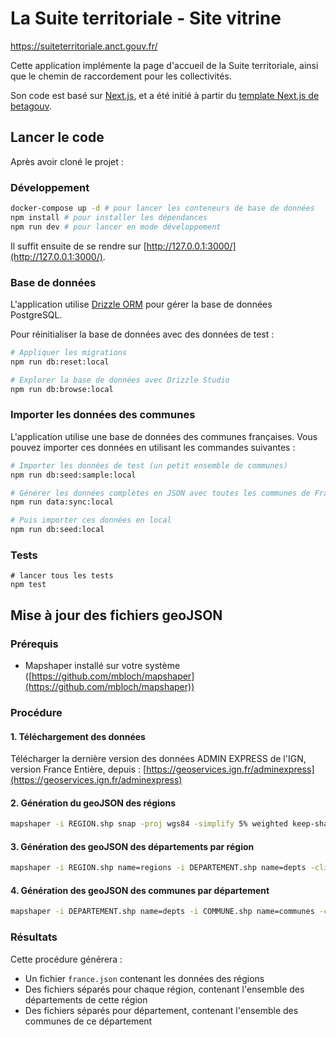 # La Suite territoriale - Site vitrine

https://suiteterritoriale.anct.gouv.fr/

Cette application implémente la page d'accueil de la Suite territoriale, ainsi que le chemin de raccordement pour les collectivités.

Son code est basé sur [Next.js](https://nextjs.org/), et a été initié à partir du [template Next.js de betagouv](https://github.com/betagouv/template-nextjs).

## Lancer le code

Après avoir cloné le projet :

### Développement

```bash
docker-compose up -d # pour lancer les conteneurs de base de données
npm install # pour installer les dépendances
npm run dev # pour lancer en mode développement
```

Il suffit ensuite de se rendre sur [http://127.0.0.1:3000/](http://127.0.0.1:3000/).

### Base de données

L'application utilise [Drizzle ORM](https://orm.drizzle.team/) pour gérer la base de données PostgreSQL.

Pour réinitialiser la base de données avec des données de test :

```bash
# Appliquer les migrations
npm run db:reset:local

# Explorer la base de données avec Drizzle Studio
npm run db:browse:local
```

### Importer les données des communes

L'application utilise une base de données des communes françaises. Vous pouvez importer ces données en utilisant les commandes suivantes :

```bash
# Importer les données de test (un petit ensemble de communes)
npm run db:seed:sample:local

# Générer les données complètes en JSON avec toutes les communes de France (nécessite une clé Grist)
npm run data:sync:local

# Puis importer ces données en local
npm run db:seed:local
```

### Tests

```
# lancer tous les tests
npm test
```

## Mise à jour des fichiers geoJSON

### Prérequis

- Mapshaper installé sur votre système ([https://github.com/mbloch/mapshaper](https://github.com/mbloch/mapshaper))

### Procédure

#### 1. Téléchargement des données

Télécharger la dernière version des données ADMIN EXPRESS de l'IGN, version France Entière, depuis :
[https://geoservices.ign.fr/adminexpress](https://geoservices.ign.fr/adminexpress)

#### 2. Génération du geoJSON des régions

```bash
mapshaper -i REGION.shp snap -proj wgs84 -simplify 5% weighted keep-shapes -filter-fields INSEE_REG,NOM -rename-fields CODE=INSEE_REG -o format=geojson precision=0.00001 france.json
```

#### 3. Génération des geoJSON des départements par région

```bash
mapshaper -i REGION.shp name=regions -i DEPARTEMENT.shp name=depts -clip target=depts source=regions -proj wgs84 -simplify 5% weighted keep-shapes -filter-fields INSEE_DEP,INSEE_REG,NOM -rename-fields CODE=INSEE_DEP -split INSEE_REG -o format=geojson precision=0.00001
```

#### 4. Génération des geoJSON des communes par département

```bash
mapshaper -i DEPARTEMENT.shp name=depts -i COMMUNE.shp name=communes -clip target=communes source=depts -proj wgs84 -simplify 5% weighted keep-shapes -filter-fields INSEE_COM,INSEE_DEP,NOM -rename-fields CODE=INSEE_COM -split INSEE_DEP -o format=geojson precision=0.00001
```

### Résultats

Cette procédure générera :

- Un fichier `france.json` contenant les données des régions
- Des fichiers séparés pour chaque région, contenant l'ensemble des départements de cette région
- Des fichiers séparés pour département, contenant l'ensemble des communes de ce département
